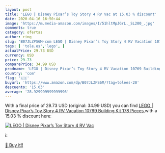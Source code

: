 ```yaml
---
layout: post
title: 'LEGO | Disney Pixar’s Toy Story 4 RV Vac at 15.03 % discount'
date: 2020-04-16 16:50:44
image: 'https://m.media-amazon.com/images/I/51hltMpJGrL._SL200_.jpg'
comments: true
category: ofertas
author: ring
slug: 'B07JLZPS6M-com LEGO | Disney Pixar’s Toy Story 4 RV Vacation 10769...'
tags: [ 'tole.es','lego', ]
actualPrice: 29.73 USD
currency: USD
price: 29.73
comparePrice: 34.99 USD
prodname: 'LEGO | Disney Pixar’s Toy Story 4 RV Vacation 10769 Building Kit  178 Pieces '
country: 'com'
flag: '🇺🇸'
buyurl: 'https://www.amazon.com/dp/B07JLZPS6M/?tag=tolees-20'
descuento: '15.03'
average: '28.929999999999996'
---
```


With a final price of 29.73 USD (original: 34.99 USD) you can find [LEGO | Disney Pixar’s Toy Story 4 RV Vacation 10769 Building Kit  178 Pieces ](https://www.amazon.com/dp/B07JLZPS6M/?tag=tolees-20) with a  15.03 % discount here:

[![LEGO | Disney Pixar’s Toy Story 4 RV Vac](https://m.media-amazon.com/images/I/51hltMpJGrL._SL200_.jpg)](https://www.amazon.com/dp/B07JLZPS6M/?tag=tolees-20)

ℹ️:


[🛒 Buy it!!](https://www.amazon.com/dp/B07JLZPS6M/?tag=tolees-20)
